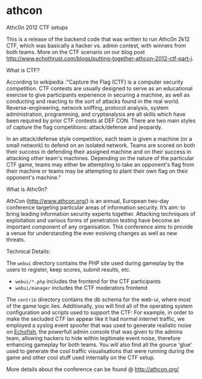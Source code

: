athcon
======

Athc0n 2012 CTF setups

This is a release of the backend code that was written to run Athc0n 2k12 CTF, which was basically a hacker vs. admin contest, with winners from both teams. More on the CTF scenario on our blog post http://www.echothrust.com/blogs/putting-together-athcon-2012-ctf-part-i.

What is CTF?

According to wikipedia :"Capture the Flag (CTF) is a computer security competition. CTF contests are usually designed to serve as an educational exercise to give participants experience in securing a machine, as well as conducting and reacting to the sort of attacks found in the real world. Reverse-engineering, network sniffing, protocol analysis, system administration, programming, and cryptanalysis are all skills which have been required by prior CTF contests at DEF CON. There are two main styles of capture the flag competitions: attack/defense and jeopardy.

In an attack/defense style competition, each team is given a machine (or a small network) to defend on an isolated network. Teams are scored on both their success in defending their assigned machine and on their success in attacking other team's machines. Depending on the nature of the particular CTF game, teams may either be attempting to take an opponent's flag from their machine or teams may be attempting to plant their own flag on their opponent's machine."


What is Athc0n?

AthCon (http://www.athcon.org/) is an annual, European two-day conference targeting particular areas of information security. It’s aim: to bring leading information security experts together. Attacking techniques of exploitation and various forms of penetration testing have become an important component of any organisation. This conference aims to provide a venue for understanding the ever evolving changes as well as new threats. 

Technical Details:

The `webui` directory contains the PHP site used during gameplay by the users to register, keep scores, submit results, etc.
  * `webui/*.php` includes the frontend for the CTF participants
  * `webui/manager` includes the CTF moderators frontend

The `contrib` directory contains the db schema for the web-ui, where most of the game logic lies. Additionally, you will find all of the operating system configuration and scripts used to support the CTF: For example, in order to make the secluded CTF lan appear like it had normal internet traffic, we employed a syslog event spoofer that was used to generate realistic noise on [Echofish](http://www.echothrust.com/projects/echofish), the powerfull admin console that was given to the admins team, allowing hackers to hide within legitimate event noise, therefore enhancing gameplay for both teams. You will also find all the gource 'glue' used to generate the cool traffic visualisations that were running during the game and other cool stuff used internally on the CTF setup.

More details about the conference can be found @ http://athcon.org/
